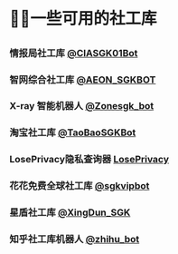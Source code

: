 ﻿# 🕵️‍♂️一些可用的社工库

##

### 情报局社工库 [@CIASGK01Bot](https://t.me/CIASGK01Bot?start=zY6ySF8b)

### 智网综合社工库 [@AEON_SGKBOT](https://t.me/AEON_SGKBOT?start=5487573151)

### X-ray 智能机器人 [@Zonesgk_bot](https://t.me/Zonesgk_bot?start=TZUYZTTPQ)

### 淘宝社工库 [@TaoBaoSGKBot](https://t.me/TaoBaoSGKBot?start=nU7dXx)

### LosePrivacy隐私查询器 [LosePrivacy](https://loseprivacy.sbs?lp=NDMzNDM1)

### 花花免费全球社工库 [@sgkvipbot](https://t.me/sgkvipbot?start=vip_1206966)

### 星盾社工库 [@XingDun_SGK](https://t.me/XingDun6Bot?start=1gxMd0h)

### 知乎社工库机器人 [@zhihu_bot](https://t.me/zhihu_bot?start=ZHIHU_RZICPQRJ)



